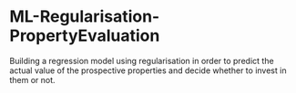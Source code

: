 # ML-Regularisation-PropertyEvaluation
Building a regression model using regularisation in order to predict the actual value of the prospective properties and decide whether to invest in them or not.
